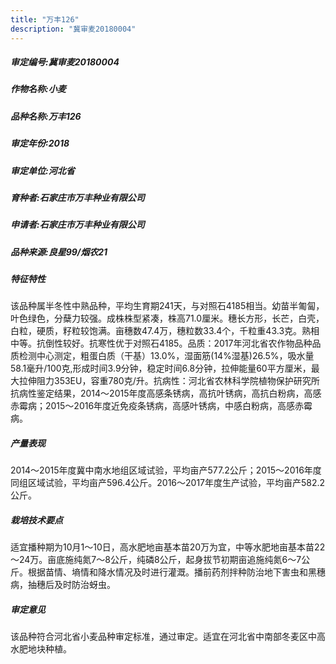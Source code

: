 ```yaml
---
title: "万丰126"
description: "冀审麦20180004"
---
```

##### 审定编号:冀审麦20180004

##### 作物名称:小麦

##### 品种名称:万丰126

##### 审定年份:2018

##### 审定单位:河北省

##### 育种者:石家庄市万丰种业有限公司

##### 申请者:石家庄市万丰种业有限公司

##### 品种来源:良星99/烟农21

##### 特征特性
该品种属半冬性中熟品种，平均生育期241天，与对照石4185相当。幼苗半匍匐，叶色绿色，分蘖力较强。成株株型紧凑，株高71.0厘米。穗长方形，长芒，白壳，白粒，硬质，籽粒较饱满。亩穗数47.4万，穗粒数33.4个，千粒重43.3克。熟相中等。抗倒性较好。抗寒性优于对照石4185。品质：2017年河北省农作物品种品质检测中心测定，粗蛋白质（干基）13.0%，湿面筋(14%湿基)26.5%，吸水量58.1毫升/100克,形成时间3.9分钟，稳定时间6.8分钟，拉伸能量60平方厘米，最大拉伸阻力353EU，容重780克/升。抗病性：河北省农林科学院植物保护研究所抗病性鉴定结果，2014～2015年度高感条锈病，高抗叶锈病，高抗白粉病，高感赤霉病；2015～2016年度近免疫条锈病，高感叶锈病，中感白粉病，高感赤霉病。

##### 产量表现
2014～2015年度冀中南水地组区域试验，平均亩产577.2公斤；2015～2016年度同组区域试验，平均亩产596.4公斤。2016～2017年度生产试验，平均亩产582.2公斤。

##### 栽培技术要点
适宜播种期为10月1～10日，高水肥地亩基本苗20万为宜，中等水肥地亩基本苗22～24万。亩底施纯氮7～8公斤，纯磷8公斤，起身拔节初期亩追施纯氮6～7公斤。根据苗情、墒情和降水情况及时进行灌溉。播前药剂拌种防治地下害虫和黑穗病，抽穗后及时防治蚜虫。

##### 审定意见
该品种符合河北省小麦品种审定标准，通过审定。适宜在河北省中南部冬麦区中高水肥地块种植。
